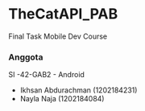 # TheCatAPI_PAB
Final Task Mobile Dev Course

### Anggota
SI -42-GAB2 - Android
- Ikhsan Abdurachman (1202184231)
- Nayla Naja (1202184084)

